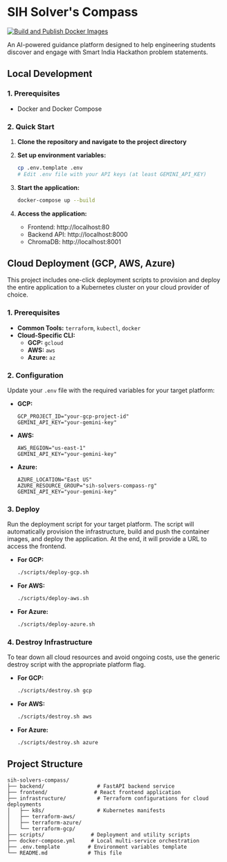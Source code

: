 # SIH Solver's Compass
[![Build and Publish Docker Images](https://github.com/anurag-bit/sih-tj/actions/workflows/build-and-publish.yml/badge.svg)](https://github.com/anurag-bit/sih-tj/actions/workflows/build-and-publish.yml)

An AI-powered guidance platform designed to help engineering students discover and engage with Smart India Hackathon problem statements.

## Local Development

### 1. Prerequisites
- Docker and Docker Compose

### 2. Quick Start

1.  **Clone the repository and navigate to the project directory**

2.  **Set up environment variables:**
    ```bash
    cp .env.template .env
    # Edit .env file with your API keys (at least GEMINI_API_KEY)
    ```

3.  **Start the application:**
    ```bash
    docker-compose up --build
    ```

4.  **Access the application:**
    -   Frontend: http://localhost:80
    -   Backend API: http://localhost:8000
    -   ChromaDB: http://localhost:8001

## Cloud Deployment (GCP, AWS, Azure)

This project includes one-click deployment scripts to provision and deploy the entire application to a Kubernetes cluster on your cloud provider of choice.

### 1. Prerequisites

- **Common Tools:** `terraform`, `kubectl`, `docker`
- **Cloud-Specific CLI:**
  - **GCP:** `gcloud`
  - **AWS:** `aws`
  - **Azure:** `az`

### 2. Configuration

Update your `.env` file with the required variables for your target platform:

- **GCP:**
  ```
  GCP_PROJECT_ID="your-gcp-project-id"
  GEMINI_API_KEY="your-gemini-key"
  ```
- **AWS:**
  ```
  AWS_REGION="us-east-1"
  GEMINI_API_KEY="your-gemini-key"
  ```
- **Azure:**
  ```
  AZURE_LOCATION="East US"
  AZURE_RESOURCE_GROUP="sih-solvers-compass-rg"
  GEMINI_API_KEY="your-gemini-key"
  ```

### 3. Deploy

Run the deployment script for your target platform. The script will automatically provision the infrastructure, build and push the container images, and deploy the application. At the end, it will provide a URL to access the frontend.

- **For GCP:**
  ```bash
  ./scripts/deploy-gcp.sh
  ```
- **For AWS:**
  ```bash
  ./scripts/deploy-aws.sh
  ```
- **For Azure:**
  ```bash
  ./scripts/deploy-azure.sh
  ```

### 4. Destroy Infrastructure

To tear down all cloud resources and avoid ongoing costs, use the generic destroy script with the appropriate platform flag.

- **For GCP:**
  ```bash
  ./scripts/destroy.sh gcp
  ```
- **For AWS:**
  ```bash
  ./scripts/destroy.sh aws
  ```
- **For Azure:**
  ```bash
  ./scripts/destroy.sh azure
  ```

## Project Structure

```
sih-solvers-compass/
├── backend/                 # FastAPI backend service
├── frontend/               # React frontend application
├── infrastructure/          # Terraform configurations for cloud deployments
│   ├── k8s/                 # Kubernetes manifests
│   ├── terraform-aws/
│   ├── terraform-azure/
│   └── terraform-gcp/
├── scripts/               # Deployment and utility scripts
├── docker-compose.yml     # Local multi-service orchestration
├── .env.template         # Environment variables template
└── README.md             # This file
```
